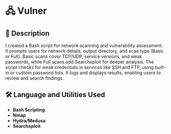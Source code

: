 <h1>🖧 Vulner</h1>
<h2>📝 Description</h2>
I created a Bash script for network scanning and vulnerability assessment. It prompts users for network details, output directory, and scan type (Basic or Full). Basic scans cover TCP/UDP, service versions, and weak passwords, while Full scans add Searchsploit for deeper analysis. The script checks for weak credentials in services like SSH and FTP, using built-in or custom password lists. It logs and displays results, enabling users to review and search findings.
<br />


<h2>🛠️ Language and Utilities Used</h2>

- <b>Bash Scripting</b> 
- <b>Nmap</b>
- <b>Hydra/Medusa</b>
- <b>Searchsploit</b>
